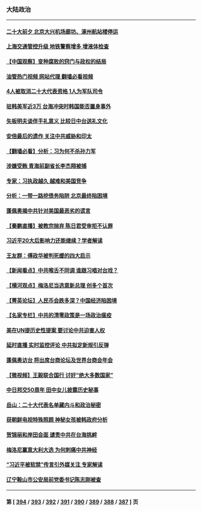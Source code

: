 ### 大陆政治
---
#### [二十大前夕 北京大兴机场廊坊、涿州航站楼停运](../../pages/ncid277/n13833679.md?09272045) 
#### [上海交通管控升级 地铁警察增多 增液体检查](../../pages/ncid277/n13833610.md?09272045) 
#### [【中国观察】变种腐败的窍门与政权的结局](../../pages/ncid277/n13833405.md?09272045) 
#### [油管热门视频 网站代理 翻墙必看视频](http://209.222.30.114:81/youtube.html?09272045)
#### [4人被取消二十大代表资格 1人为军队司令](../../pages/ncid277/n13833550.md?09272045) 
#### [驻韩美军近3万 台海冲突时韩国能否置身事外](../../pages/ncid277/n13833401.md?09272045) 
#### [矢板明夫谈伴手礼意义 比较日中台送礼文化](../../pages/ncid277/n13833379.md?09272045) 
#### [安倍最后的遗作 关注中共威胁和印太](../../pages/ncid277/n13833342.md?09272045) 
#### [【翻墙必看】分析：习为何不杀孙力军](../../pages/ncid277/n13833474.md?09272045) 
#### [涉嫌受贿 青海前副省长李杰翔被捕](../../pages/ncid277/n13833407.md?09272045) 
#### [专家：习执政越久 越难和美国竞争](../../pages/ncid277/n13833282.md?09272045) 
#### [分析：一带一路挖债务陷阱 北京最终陷困境](../../pages/ncid277/n13833272.md?09272045) 
#### [蓬佩奥揭中共针对美国最恶劣的谎言](../../pages/ncid277/n13833370.md?09272045) 
#### [【秦鹏直播】被教宗抛弃 陈日君受审拒不认罪](../../pages/ncid277/n13833266.md?09272045) 
#### [习近平20大后影响力还能继续？学者解读](../../pages/ncid277/n13833167.md?09272045) 
#### [王友群：傅政华被判死缓的四大启示](../../pages/ncid277/n13833274.md?09272045) 
#### [【新闻看点】中共喉舌不同调 谁跟习唱对台戏？](../../pages/ncid277/n13833235.md?09272045) 
#### [【横河观点】梅洛尼当选意新总理 创多个首次](../../pages/ncid277/n13833252.md?09272045) 
#### [【菁英论坛】人民币会跌多深？中国经济陷困境](../../pages/ncid277/n13833237.md?09272045) 
#### [【名家专栏】中共的清零政策是一场政治瘟疫](../../pages/ncid277/n13833018.md?09272045) 
#### [美在UN提历史性提案 要讨论中共迫害人权](../../pages/ncid277/n13833221.md?09272045) 
#### [延时直播 实时监控评论 中共拟定新规引反弹](../../pages/ncid277/n13833224.md?09272045) 
#### [蓬佩奥访台 将出席台商论坛及世界台商会年会](../../pages/ncid277/n13833142.md?09272045) 
#### [【微视频】王毅联合国行 讨好“绝大多数国家”](../../pages/ncid277/n13833075.md?09272045) 
#### [中日邦交50周年 田中女儿披露历史秘事](../../pages/ncid277/n13833154.md?09272045) 
#### [岳山：二十大代表名单藏内斗和政治秘密](../../pages/ncid277/n13833108.md?09272045) 
#### [获朝鲜电视特殊照顾 神秘女孩被韩政府分析](../../pages/ncid277/n13833076.md?09272045) 
#### [贺锦丽和岸田会面 谴责中共在台海挑衅](../../pages/ncid277/n13833009.md?09272045) 
#### [梅洛尼赢意大利大选 为何刺痛中共神经](../../pages/ncid277/n13833003.md?09272045) 
#### [“习近平被软禁”传言引外媒关注 专家解读](../../pages/ncid277/n13832922.md?09272045) 
#### [辽宁鞍山市公安局前党委书记陈志刚被查](../../pages/ncid277/n13832944.md?09272045) 

---
#### 第 [ [394](./394.md?09272045) / [393](./393.md?09272045) / [392](./392.md?09272045) / [391](./391.md?09272045) / [390](./390.md?09272045) / [389](./389.md?09272045) / [388](./388.md?09272045) / [387](./387.md?09272045) ] 页
